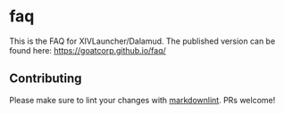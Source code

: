 # faq

This is the FAQ for XIVLauncher/Dalamud. The published version can be found here: https://goatcorp.github.io/faq/

## Contributing

Please make sure to lint your changes with [markdownlint](https://github.com/DavidAnson/markdownlint). PRs welcome!
